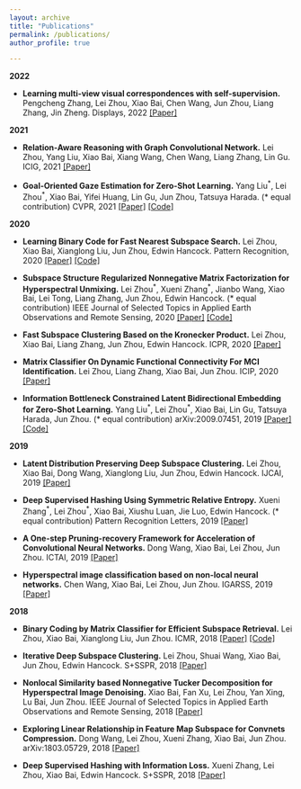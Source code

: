 ```yaml
---
layout: archive
title: "Publications"
permalink: /publications/
author_profile: true

---
```

**2022**

- **Learning multi-view visual correspondences with self-supervision.** Pengcheng Zhang, Lei Zhou, Xiao Bai, Chen Wang, Jun Zhou, Liang Zhang, Jin Zheng.
Displays, 2022 [[Paper]](https://www.sciencedirect.com/science/article/pii/S0141938222000117)

**2021**

- **Relation-Aware Reasoning with Graph Convolutional Network.** Lei Zhou, Yang Liu, Xiao Bai, Xiang Wang, Chen Wang, Liang Zhang, Lin Gu.
ICIG, 2021 [[Paper]](https://link.springer.com/chapter/10.1007/978-3-030-87355-4_5)

- **Goal-Oriented Gaze Estimation for Zero-Shot Learning.** Yang Liu<sup>\*</sup>, Lei Zhou<sup>\*</sup>, Xiao Bai, Yifei Huang, Lin Gu, Jun Zhou, Tatsuya Harada. (* equal contribution)
CVPR, 2021 [[Paper]](https://openaccess.thecvf.com/content/CVPR2021/html/Liu_Goal-Oriented_Gaze_Estimation_for_Zero-Shot_Learning_CVPR_2021_paper.html) [[Code]](https://github.com/osierboy/GEM-ZSL)

**2020**

- **Learning Binary Code for Fast Nearest Subspace Search.** Lei Zhou, Xiao Bai, Xianglong Liu, Jun Zhou, Edwin Hancock.
Pattern Recognition, 2020 [[Paper]](https://www.sciencedirect.com/science/article/pii/S0031320319303425) [[Code]](https://github.com/zlbuaa/subspace-search)

- **Subspace Structure Regularized Nonnegative Matrix Factorization for Hyperspectral Unmixing.** Lei Zhou<sup>\*</sup>, Xueni Zhang<sup>\*</sup>, Jianbo Wang, Xiao Bai, Lei Tong, Liang Zhang, Jun Zhou, Edwin Hancock. (* equal contribution)
IEEE Journal of Selected Topics in Applied Earth Observations and Remote Sensing, 2020 [[Paper]](https://ieeexplore.ieee.org/abstract/document/9146211) [[Code]](https://github.com/zlbuaa/Subspace-Regularized-Unmixing)

- **Fast Subspace Clustering Based on the Kronecker Product.** Lei Zhou, Xiao Bai, Liang Zhang, Jun Zhou, Edwin Hancock.
ICPR, 2020 [[Paper]](https://ieeexplore.ieee.org/abstract/document/9412287) 

- **Matrix Classifier On Dynamic Functional Connectivity For MCI Identification.** Lei Zhou, Liang Zhang, Xiao Bai, Jun Zhou.
ICIP, 2020 [[Paper]](https://ieeexplore.ieee.org/abstract/document/9191280) 

- **Information Bottleneck Constrained Latent Bidirectional Embedding for Zero-Shot Learning.** Yang Liu<sup>\*</sup>, Lei Zhou<sup>\*</sup>, Xiao Bai, Lin Gu, Tatsuya Harada, Jun Zhou. (* equal contribution)
arXiv:2009.07451, 2019 [[Paper]](https://arxiv.org/abs/2009.07451) [[Code]](https://github.com/osierboy/IBZSL)

**2019**

- **Latent Distribution Preserving Deep Subspace Clustering.** Lei Zhou, Xiao Bai, Dong Wang, Xianglong Liu, Jun Zhou, Edwin Hancock.
IJCAI, 2019 [[Paper]](https://www.ijcai.org/proceedings/2019/617)

- **Deep Supervised Hashing Using Symmetric Relative Entropy.** Xueni Zhang<sup>\*</sup>, Lei Zhou<sup>\*</sup>, Xiao Bai, Xiushu Luan, Jie Luo, Edwin Hancock. (* equal contribution)
Pattern Recognition Letters, 2019 [[Paper]](https://www.sciencedirect.com/science/article/pii/S0167865519302016)

- **A One-step Pruning-recovery Framework for Acceleration of Convolutional Neural Networks.** Dong Wang, Xiao Bai, Lei Zhou, Jun Zhou.
ICTAI, 2019 [[Paper]](https://ieeexplore.ieee.org/abstract/document/8995419)

- **Hyperspectral image classification based on non-local neural networks.** Chen Wang, Xiao Bai, Lei Zhou, Jun Zhou.
IGARSS, 2019 [[Paper]](https://ieeexplore.ieee.org/abstract/document/8897931)

**2018**

- **Binary Coding by Matrix Classifier for Efficient Subspace Retrieval.** Lei Zhou, Xiao Bai, Xianglong Liu, Jun Zhou.
ICMR, 2018 [[Paper]](https://dl.acm.org/doi/abs/10.1145/3206025.3206058) [[Code]](https://github.com/zlbuaa/subspace-search)

- **Iterative Deep Subspace Clustering.** Lei Zhou, Shuai Wang, Xiao Bai, Jun Zhou, Edwin Hancock.
S+SSPR, 2018 [[Paper]](https://link.springer.com/chapter/10.1007/978-3-319-97785-0_5)

- **Nonlocal Similarity based Nonnegative Tucker Decomposition for Hyperspectral Image Denoising.** Xiao Bai, Fan Xu, Lei Zhou, Yan Xing, Lu Bai, Jun Zhou.
IEEE Journal of Selected Topics in Applied Earth Observations and Remote Sensing, 2018 [[Paper]](https://ieeexplore.ieee.org/abstract/document/8278197/) 

- **Exploring Linear Relationship in Feature Map Subspace for Convnets Compression.** Dong Wang, Lei Zhou, Xueni Zhang, Xiao Bai, Jun Zhou.
arXiv:1803.05729, 2018 [[Paper]](https://arxiv.org/abs/1803.05729)

- **Deep Supervised Hashing with Information Loss.** Xueni Zhang, Lei Zhou, Xiao Bai, Edwin Hancock.
S+SSPR, 2018 [[Paper]](https://link.springer.com/chapter/10.1007/978-3-319-97785-0_38)